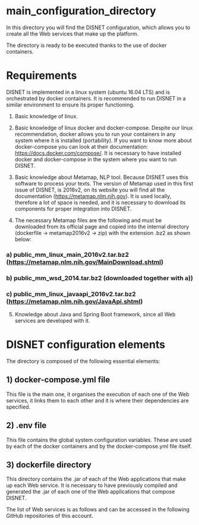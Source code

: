 # main_configuration_directory
In this directory you will find the DISNET configuration, which allows you to create all the Web services that make up the platform. 

The directory is ready to be executed thanks to the use of docker containers.

# Requirements

DISNET is implemented in a linux system (ubuntu 16.04 LTS) and is orchestrated by docker containers. It is recommended to run DISNET in a similar environment to ensure its proper functioning.

1. Basic knowledge of linux.

2. Basic knowledge of linux docker and docker-compose. Despite our linux recommendation, docker allows you to run your containers in any system where it is installed (portability). If you want to know more about docker-compose you can look at their documentation: https://docs.docker.com/compose/. It is necessary to have installed docker and docker-compose in the system where you want to run DISNET.

3. Basic knowledge about Metamap, NLP tool. Because DISNET uses this software to process your texts. The version of Metamap used in this first issue of DISNET, is 2016v2, on its website you will find all the documentation (https://metamap.nlm.nih.gov). It is used locally, therefore a lot of space is needed, and it is necessary to download its components for proper integration into DISNET. 

4. The necessary Metamap files are the following and must be downloaded from its official page and copied into the internal directory (dockerfile -> metamap2016v2 -> zip) with the extension .bz2 as shown below:
  
  ### a) public_mm_linux_main_2016v2.tar.bz2 (https://metamap.nlm.nih.gov/MainDownload.shtml)
  ### b) public_mm_wsd_2014.tar.bz2 (downloaded together with a)) 
  ### c) public_mm_linux_javaapi_2016v2.tar.bz2 (https://metamap.nlm.nih.gov/JavaApi.shtml)

5. Knowledge about Java and Spring Boot framework, since all Web services are developed with it.

# DISNET configuration elements

The directory is composed of the following essential elements:

## 1) docker-compose.yml file
  This file is the main one, it organises the execution of each one of the Web services, it links them to each other and it is where their dependencies are specified.  

## 2) .env file
  This file contains the global system configuration variables. These are used by each of the docker containers and by the docker-compose.yml file itself.

## 3) dockerfile directory
  This directory contains the .jar of each of the Web applications that make up each Web service. It is necessary to have previously compiled and generated the .jar of each one of the Web applications that compose DISNET.

  The list of Web services is as follows and can be accessed in the following GitHub repositories of this account.
